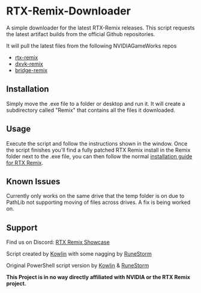 # RTX-Remix-Downloader

A simple downloader for the latest RTX-Remix releases.
This script requests the latest artifact builds from the official Github repositories.

It will pull the latest files from the following NVIDIAGameWorks repos 
* [rtx-remix](https://github.com/NVIDIAGameWorks/rtx-remix)
* [dxvk-remix](https://github.com/NVIDIAGameWorks/dxvk-remix/)
* [bridge-remix](https://github.com/NVIDIAGameWorks/bridge-remix/)

## Installation
Simply move the .exe file to a folder or desktop and run it. It will create a subdirectory called "Remix" that contains all the files it downloaded.

## Usage
Execute the script and follow the instructions shown in the window.
Once the script finishes you'll find a fully patched RTX Remix install in the Remix folder next to the .exe file, you can then follow the normal [installation guide for RTX Remix](https://github.com/NVIDIAGameWorks/rtx-remix/wiki/runtime-user-guide).

## Known Issues
Currently only works on the same drive that the temp folder is on due to PathLib not supporting moving of files across drives. A fix is being worked on.

## Support
Find us on Discord: [RTX Remix Showcase](https://discord.gg/rtxremix)

Script created by [Kowlin](https://github.com/Kowlin) with some nagging by [RuneStorm](https://github.com/RuneStorm)

Original PowerShell script version by [Kowlin](https://github.com/Kowlin) & [RuneStorm](https://github.com/RuneStorm)

**This Project is in no way directly affiliated with NVIDIA or the RTX Remix project.**
